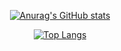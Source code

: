 <div align="center">
  
[![Anurag's GitHub stats](https://github-readme-stats.vercel.app/api?username=anirudhkaushik2003&count_private=true&include_all_commits=true&show_icons=true&theme=tokyonight)](https://github.com/anuraghazra/github-readme-stats)
<br/>

[![Top Langs](https://github-readme-stats.vercel.app/api/top-langs/?username=anirudhkaushik2003&theme=tokyonight&hide=makefile,cmake)](https://github.com/anuraghazra/github-readme-stats) </div>
  
<!--
**anirudhkaushik2003/anirudhkaushik2003** is a ✨ _special_ ✨ repository because its `README.md` (this file) appears on your GitHub profile.

Here are some ideas to get you started:

- 🔭 I’m currently working on ...
- 🌱 I’m currently learning ...
- 👯 I’m looking to collaborate on ...
- 🤔 I’m looking for help with ...
- 💬 Ask me about ...
- 📫 How to reach me: ...
- 😄 Pronouns: ...
- ⚡ Fun fact: ...
-->
